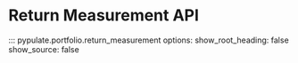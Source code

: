 # Return Measurement API

::: pypulate.portfolio.return_measurement
    options:
      show_root_heading: false
      show_source: false 